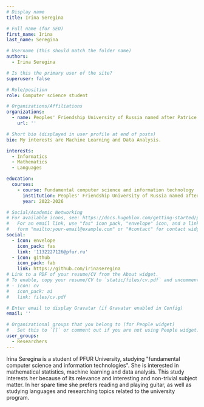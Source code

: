```yaml
---
# Display name
title: Irina Seregina

# Full name (for SEO)
first_name: Irina
last_name: Seregina

# Username (this should match the folder name)
authors:
  - Irina Seregina

# Is this the primary user of the site?
superuser: false

# Role/position
role: Computer science student

# Organizations/Affiliations
organizations:
  - name: Peoples' Friendship University of Russia named after Patrice Lumumba
    url: ''

# Short bio (displayed in user profile at end of posts)
bio: My interests are Machine Learning and Data Analysis.

interests:
  - Informatics 
  - Mathematics
  - Languages

education:
  courses:
    - course: Fundamental computer science and information technology
      institution: Peoples' Friendship University of Russia named after Patrice Lumumba
      year: 2022-2026

# Social/Academic Networking
# For available icons, see: https://docs.hugoblox.com/getting-started/page-builder/#icons
#   For an email link, use "fas" icon pack, "envelope" icon, and a link in the
#   form "mailto:your-email@example.com" or "#contact" for contact widget.
social:
  - icon: envelope
    icon_pack: fas
    link: '1132227126@pfur.ru'
  - icon: github
    icon_pack: fab
    link: https://github.com/irinaseregina
# Link to a PDF of your resume/CV from the About widget.
# To enable, copy your resume/CV to `static/files/cv.pdf` and uncomment the lines below.
# - icon: cv
#   icon_pack: ai
#   link: files/cv.pdf

# Enter email to display Gravatar (if Gravatar enabled in Config)
email: ''

# Organizational groups that you belong to (for People widget)
#   Set this to `[]` or comment out if you are not using People widget.
user_groups:
  - Researchers
---
```


Irina Seregina is a student of PFUR University, studying "fundamental computer science and information technologies". She is interested in mathematical statistics, machine learning and data analysis. This study interests her because of its relevance and interesting and non-trivial subject matter. In her spare time she prefers reading and playing guitar, as well as studying languages and researching topics related to the university program.
